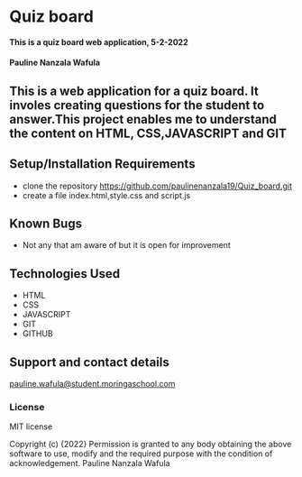 # Quiz board
#### This is a quiz board web application, 5-2-2022
#### Pauline Nanzala Wafula
## This is a web application for a quiz board. It involes creating questions for the student to answer.This project enables me to understand the content on HTML, CSS,JAVASCRIPT and GIT
## Setup/Installation Requirements
* clone the repository
https://github.com/paulinenanzala19/Quiz_board.git
* create a file index.html,style.css and script.js
## Known Bugs
* Not any that am aware of but it is open for improvement

## Technologies Used
- HTML
- CSS
- JAVASCRIPT
- GIT
- GITHUB
## Support and contact details
 pauline.wafula@student.moringaschool.com
### License
MIT license


Copyright (c) {2022}
Permission is granted to any body obtaining the above software to use, modify and the required purpose with the condition of acknowledgement.
Pauline Nanzala Wafula